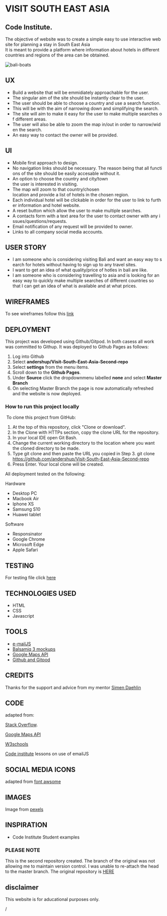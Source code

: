 # VISIT SOUTH EAST ASIA

## Code Institute.

The objective of website was to create a simple easy to use interactive website for planning a stay in South East Asia
It is meant to provide a platform where information about hotels in different countries and regions of the area can be obtained.

![bali-boats](https://i.pinimg.com/originals/be/4f/95/be4f95d00fe550eb9048260a72620feb.jpg)

## UX

* Build a website that will be emmidiately approachable for the user. 
* The singular aim of the site should be instantly clear to the user. 
* The user should be able to choose a country and use a search function. 
* This will be with the aim of narrowing down and simplifying the search.
* The site will aim to make it easy for the user to make multiple searches of different areas. 
* The user will also be able to zoom the map in/out in order to narrow/widen the search.
* An easy way to contact the owner will be provided.

## UI

* Mobile first approach to design. 
* No navigation links should be necessary. The reason being that all functions of the site should be easily accesable without it.
* An option to choose the country and city/town the user is interested in visiting.
* The map will zoom to that country/chosen location and provide a list of hotels in the chosen region. 
* Each individual hotel will be clickable in order for the user to link to further information and hotel website.
* A reset button which allow the user to make multiple searches. 
* A contacts form with a text area for the user to contact owner with any issues/questions/requests. 
* Email notification of any request will be provided to owner.
* Links to all company social media accounts. 

## USER STORY

* I am someone who is considering visiting Bali and want an easy way to search for hotels without having to sign up to any travel sites.
* I want to get an idea of what quality/price of hotles in bali are like.
* I am someone who is considering travelling to asia and is looking for an easy way to quickly make multiple searches of different countries so that I can get an idea of what is available and at what prices.


## WIREFRAMES

To see wireframes follow this [link](https://github.com/andershup/visit-south-east-asia-second-repo/tree/master/wireframes)

## DEPLOYMENT

This project was developed using Github/Gitpod. In both casess all work was committed to Githup.
It was deployed to Github Pages as follows:

 1. Log into Github
 2. Select **andershup/Visit-South-East-Asia-Second-repo**
 3. Select **settings** from the menu items.
 4. Scroll down to the **Github Pages**.
 5. Under **Source** click the dropdownmenu labelled **none** and select **Master Branch**
 6. On selecting Master Branch the page is now automatically refreshed and the website is now deployed.

### How to run this project locally
​
To clone this project from GitHub:

1. At the top of this repository, click "Clone or download".
2. In the Clone with HTTPs section, copy the clone URL for the repository.
3. In your local IDE open Git Bash.
4. Change the current working directory to the location where you want the cloned directory to be made.
5. Type git clone and then paste the URL you copied in Step 3. git clone <https://github.com/andershup/Visit-South-East-Asia-Second-repo>
6. Press Enter. Your local clone will be created.

All deployment tested on the following:

Hardware

* Desktop PC
* Macbook Air
* Iphone XS
* Samsung S10
* Huawei tablet

Software

* Responsinator
* Google Chrome
* Microsoft Edge
* Apple Safari

## TESTING

For testing file click [here](TESTING.md)

## TECHNOLOGIES USED

* HTML
* CSS
* Javascript

## TOOLS 

* [e-mailJS](https://www.emailjs.com/) 
* [Balsamiq 3 mockups](https://Balsamiq.com/) 
* [Google Maps API](https://cloud.google.com/maps-platform/) 
* [Github and Gitpod](https://github.com/) 

## CREDITS

Thanks for the support and advice from my mentor [Simen Daehlin](https://www.github.com/Eventyret)

## CODE

adapted from: 

[Stack Overflow](https://stackoverflow.com).

[Google Maps API](https://developers-dot-devsite-v2-prod.appspot.com/maps/documentation/javascript/examples/places-autocomplete-hotelsearch)

[W3schools](https://www.w3schools.com/) 

[Code institute](https://codeinstitute.net) lessons on use of emailJS

## SOCIAL MEDIA ICONS 

adapted from [font awsome](https://fontawesome.com/)

## IMAGES

Image from [pexels](https://pexels.com)

## INSPIRATION

* Code Institute Student examples

### PLEASE NOTE 

This is the second repository created. The branch of the original was not allowing me to maintain version control. I was unable to re-attach the head to the master branch.
The original repository is [HERE](https://github.com/andershup/Visit-South-East-Asia-Milestone-project-two)

## disclaimer

This website is for aducational purposes only.

/
